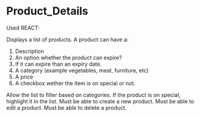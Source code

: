 # Product_Details

Used REACT:

Displays a list of products. 
A product can have a:
   1) Description
   2) An option whether the product can expire?
   3) If it can expire than an expiry date.
   4) A category (example vegetables, meat, furniture, etc)
   5) A price
   6) A checkbox wether the item is on special or not.
      
Allow the list to filter based on categories.
If the product is on special, highlight it in the list.
Must be able to create a new product.
Must be able to edit a product.
Must be able to delete a product.
